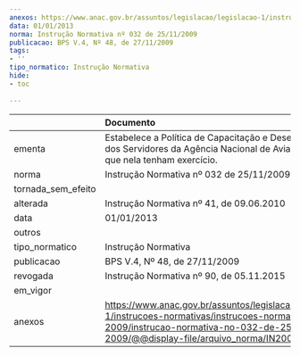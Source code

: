 ```yaml
---
anexos: https://www.anac.gov.br/assuntos/legislacao/legislacao-1/instrucoes-normativas/instrucoes-normativas-2009/instrucao-normativa-no-032-de-25-11-2009/@@display-file/arquivo_norma/IN2009-0032.pdf
data: 01/01/2013
norma: Instrução Normativa nº 032 de 25/11/2009
publicacao: BPS V.4, Nº 48, de 27/11/2009
tags:
- ''
tipo_normatico: Instrução Normativa
hide: 
- toc 
 
---
```


|                    | Documento                                                                                                                                                                                       |
|:-------------------|:------------------------------------------------------------------------------------------------------------------------------------------------------------------------------------------------|
| ementa             | Estabelece a Política de Capacitação e Desenvolvimento dos Servidores da Agência Nacional de Aviação Civil ou que nela tenham exercício.                                                        |
| norma              | Instrução Normativa nº 032 de 25/11/2009                                                                                                                                                        |
| tornada_sem_efeito |                                                                                                                                                                                                 |
| alterada           | Instrução Normativa nº 41, de 09.06.2010                                                                                                                                                        |
| data               | 01/01/2013                                                                                                                                                                                      |
| outros             |                                                                                                                                                                                                 |
| tipo_normatico     | Instrução Normativa                                                                                                                                                                             |
| publicacao         | BPS V.4, Nº 48, de 27/11/2009                                                                                                                                                                   |
| revogada           | Instrução Normativa nº 90, de 05.11.2015                                                                                                                                                        |
| em_vigor           |                                                                                                                                                                                                 |
| anexos             | https://www.anac.gov.br/assuntos/legislacao/legislacao-1/instrucoes-normativas/instrucoes-normativas-2009/instrucao-normativa-no-032-de-25-11-2009/@@display-file/arquivo_norma/IN2009-0032.pdf |